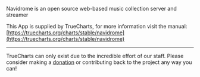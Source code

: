 Navidrome is an open source web-based music collection server and streamer

This App is supplied by TrueCharts, for more information visit the manual: [https://truecharts.org/charts/stable/navidrome](https://truecharts.org/charts/stable/navidrome)

---

TrueCharts can only exist due to the incredible effort of our staff.
Please consider making a [donation](https://truecharts.org/sponsor) or contributing back to the project any way you can!
